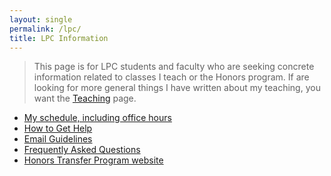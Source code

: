 ```yaml
---
layout: single
permalink: /lpc/
title: LPC Information
---
```


> This page is for LPC students and faculty who are seeking concrete information related to 
classes I teach or the Honors program. If are looking for more general things I have written
about my teaching, you want the [Teaching](/teaching/) page.

- [My schedule, including office hours](http://scinett.com/schatz/)
- [How to Get Help](https://gist.github.com/cschatz/8b8dee661c8fe6a8f32df8327fccba2a)
- [Email Guidelines](https://gist.github.com/cschatz/5d7b4119ba2a7c58df7b3c84698223d5)
- [Frequently Asked Questions](https://gist.github.com/cschatz/1f79160aaf82883f6fbce2e9d1d32253)
- [Honors Transfer Program website](http://www.laspositascollege.edu/honors/)

